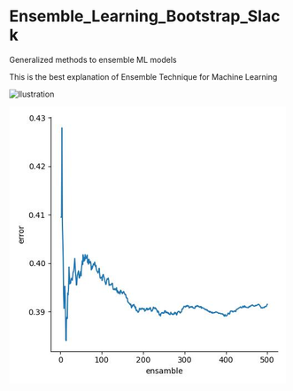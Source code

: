 # Ensemble_Learning_Bootstrap_Slack
Generalized methods to ensemble ML models

This is the best explanation of Ensemble Technique for Machine Learning

![Ilustration](https://www.google.com/imgres?imgurl=https%3A%2F%2Fupload.wikimedia.org%2Fwikipedia%2Fcommons%2Fthumb%2F3%2F3f%2FBlind_men_and_elephant.png%2F220px-Blind_men_and_elephant.png&tbnid=5s14esSG2uOB0M&vet=12ahUKEwir4cmWvb2CAxUJKN4AHZU0CX0QMygNegQIARBj..i&imgrefurl=https%3A%2F%2Fen.wikipedia.org%2Fwiki%2FBlind_men_and_an_elephant&docid=w8lndQ1sBMKsEM&w=220&h=203&q=blind%20men%20and%20the%20elephant&ved=2ahUKEwir4cmWvb2CAxUJKN4AHZU0CX0QMygNegQIARBj)



![Dimention](https://github.com/RodGuarneros/Ensemble_Learning_Bootstrap_Slack/blob/main/performance.jpg)
